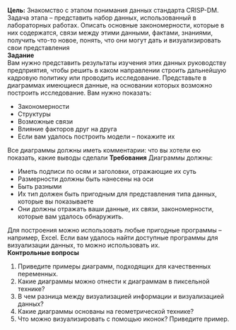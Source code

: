 **Цель:** Знакомство с этапом понимания данных стандарта CRISP-DM.  
Задача этапа – представить набор данных, использованный в лабораторных работах. Описать основные закономерности, которые в них содержатся, связи между этими данными, фактами, знаниями, получить что-то новое, понять, что они могут дать и визуализировать свои представления  
**Задание**  
Вам нужно представить результаты изучения этих данных руководству предприятия, чтобы решить в каком направлении строить дальнейшую кадровую политику или проводить исследование. Представьте в диаграммах имеющиеся данные, на основании которых возможно построить исследование. Вам нужно показать:
- Закономерности
- Структуры
- Возможные связи
- Влияние факторов друг на друга
- Если вам удалось построить модели – покажите их
  
Все диаграммы должны иметь комментарии: что вы хотели ею показать, какие выводы сделали
**Требования**
Диаграммы должны:
- Иметь подписи по осям и заголовки, отражающие их суть
- Размерности должны быть нанесены на оси
- Быть разными
- Их тип должен быть пригодным для представления типа данных, которые вы показываете
- Они должны отражать ваши данные, их связи, закономерности, которые вам удалось обнаружить.
  
Для построения можно использовать любые пригодные программы – например, Excel. Если вам удалось найти доступные программы для визуализации данных, то можно использовать их.  
**Контрольные вопросы**  
1. Приведите примеры диаграмм, подходящих для качественных переменных.
2. Какие диаграммы можно отнести к диаграммам в пиксельной технике?
3. В чем разница между визуализацией информации и визуализацией данных?
4. Какие диаграммы основаны на геометрической технике?
5. Что можно визуализировать с помощью иконок? Приведите пример.